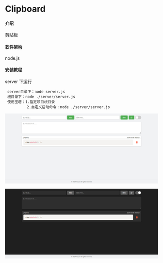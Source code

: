 # Clipboard

#### 介绍
剪贴板

#### 软件架构
node.js


#### 安装教程

server 下运行

```
 server目录下：node server.js
 根目录下：node ./server/server.js
 使用宝塔：1.指定项目根目录
          2.自定义启动命令：node ./server/server.js
```

![](Clipboard0.jpg)

![](Clipboard1.jpg)

